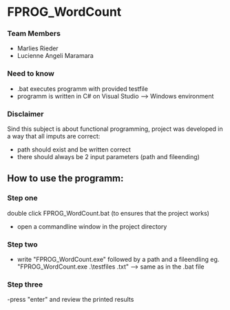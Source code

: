 # FPROG_WordCount

### Team Members
- Marlies Rieder
- Lucienne Angeli Maramara

### Need to know
- .bat executes programm with provided testfile
- programm is written in C# on Visual Studio --> Windows environment

### Disclaimer
Sind this subject is about functional programming, project was developed in a way that all imputs are correct:
- path should exist and be written correct
- there should always be 2 input parameters (path and fileending)

## How to use the programm:
### Step one
double click FPROG_WordCount.bat (to ensures that the project works)
- open a commandline window in the project directory

### Step two
- write "FPROG_WordCount.exe" followed by a path and a fileendling 
eg. "FPROG_WordCount.exe .\testfiles .txt" --> same as in the .bat file


### Step three
-press "enter" and review the printed results
